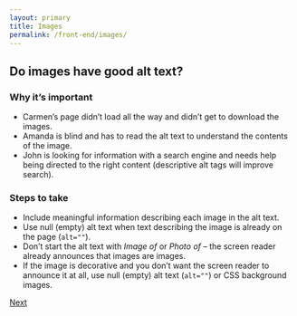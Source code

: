 ```yaml
---
layout: primary
title: Images
permalink: /front-end/images/
---
```


## Do images have good alt text?

### Why it’s important
- Carmen’s page didn’t load all the way and didn’t get to download the images. 
- Amanda is blind and has to read the alt text to understand the contents of the image. 
- John is looking for information with a search engine and needs help being directed to the right content (descriptive alt tags will improve search).

### Steps to take
- Include meaningful information describing each image in the alt text.
- Use null (empty) alt text when text describing the image is already on the page (`alt=""`).
- Don’t start the alt text with _Image of_ or _Photo of_ – the screen reader already announces that images are images.
- If the image is decorative and you don’t want the screen reader to announce it at all, use null (empty) alt text (`alt=""`) or CSS background images.

<a class="usa-button button-next" href="{{ site.baseurl }}/front-end/color-and-contrast/">
  Next <i class="fa fa-chevron-right" aria-hidden="true"></i>
</a>
